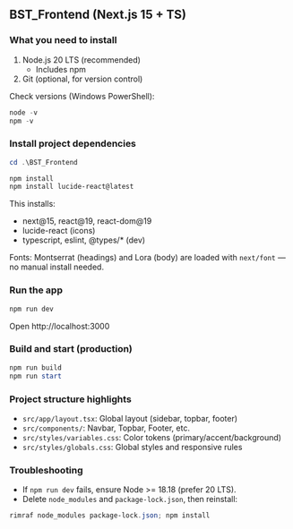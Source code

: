 ## BST_Frontend (Next.js 15 + TS)

### What you need to install

1. Node.js 20 LTS (recommended)
   - Includes npm
2. Git (optional, for version control)

Check versions (Windows PowerShell):

```powershell
node -v
npm -v
```

### Install project dependencies

```powershell
cd .\BST_Frontend

npm install
npm install lucide-react@latest


```

This installs:

- next@15, react@19, react-dom@19
- lucide-react (icons)
- typescript, eslint, @types/\* (dev)

Fonts: Montserrat (headings) and Lora (body) are loaded with `next/font` — no manual install needed.

### Run the app

```powershell
npm run dev
```

Open http://localhost:3000

### Build and start (production)

```powershell
npm run build
npm run start
```

### Project structure highlights

- `src/app/layout.tsx`: Global layout (sidebar, topbar, footer)
- `src/components/`: Navbar, Topbar, Footer, etc.
- `src/styles/variables.css`: Color tokens (primary/accent/background)
- `src/styles/globals.css`: Global styles and responsive rules

### Troubleshooting

- If `npm run dev` fails, ensure Node >= 18.18 (prefer 20 LTS).
- Delete `node_modules` and `package-lock.json`, then reinstall:

```powershell
rimraf node_modules package-lock.json; npm install
```

